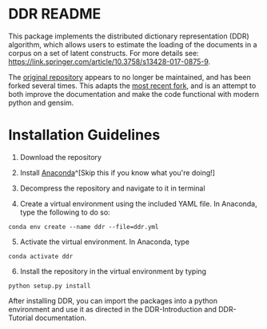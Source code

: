 DDR README
===================

This package implements the distributed dictionary representation (DDR) algorithm, which allows users to estimate the loading of the documents in a corpus on a set of latent constructs. For more details see: https://link.springer.com/article/10.3758/s13428-017-0875-9.

The [original repository](https://github.com/USC-CSSL/DDR) appears to no longer be maintained, and has been forked several times.  This adapts the [most recent fork](https://github.com/JThh/DDR), and is an attempt to both improve the documentation and make the code functional with modern python and gensim.

# Installation Guidelines

1. Download the repository

2. Install [Anaconda]()^[Skip this if you know what you're doing!]

3. Decompress the repository and navigate to it in terminal

4. Create a virtual environment using the included YAML file. In Anaconda, type the following to do so:

`conda env create --name ddr --file=ddr.yml`

5. Activate the virtual environment. In Anaconda, type

`conda activate ddr`

6. Install the repository in the virtual environment by typing

`python setup.py install`

After installing DDR, you can import the packages into a python environment and use it as directed in the DDR-Introduction and DDR-Tutorial documentation.
